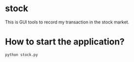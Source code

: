 # stock

This is GUI tools to record my transaction in the stock market.

# How to start the application?
```sh
python stock.py
```